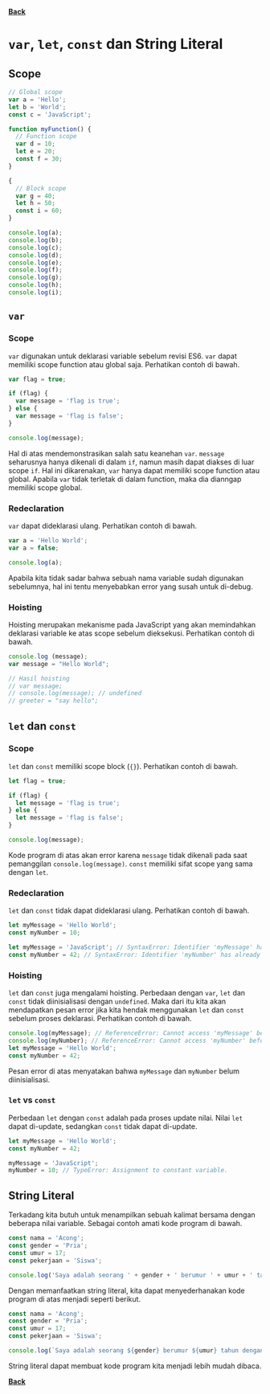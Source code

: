 [**Back**](./es6-variables-nested-party-process-argv-arrow-function.md)

# `var`, `let`, `const` dan String Literal

## Scope

```javascript
// Global scope
var a = 'Hello';
let b = 'World';
const c = 'JavaScript';

function myFunction() {
  // Function scope
  var d = 10;
  let e = 20;
  const f = 30;
}

{
  // Block scope
  var g = 40;
  let h = 50;
  const i = 60;
}

console.log(a);
console.log(b);
console.log(c);
console.log(d);
console.log(e);
console.log(f);
console.log(g);
console.log(h);
console.log(i);
```

## `var`

### Scope

`var` digunakan untuk deklarasi variable sebelum revisi ES6. `var` dapat memiliki scope function atau global saja. Perhatikan contoh di bawah.

```javascript
var flag = true;

if (flag) {
  var message = 'flag is true';
} else {
  var message = 'flag is false';
}

console.log(message);
```

Hal di atas mendemonstrasikan salah satu keanehan `var`. `message` seharusnya hanya dikenali di dalam `if`, namun masih dapat diakses di luar scope `if`. Hal ini dikarenakan, `var` hanya dapat memiliki scope function atau global. Apabila `var` tidak terletak di dalam function, maka dia dianngap memiliki scope global.

### Redeclaration

`var` dapat dideklarasi ulang. Perhatikan contoh di bawah.

```javascript
var a = 'Hello World';
var a = false;

console.log(a);
```

Apabila kita tidak sadar bahwa sebuah nama variable sudah digunakan sebelumnya, hal ini tentu menyebabkan error yang susah untuk di-debug.

### Hoisting

Hoisting merupakan mekanisme pada JavaScript yang akan memindahkan deklarasi variable ke atas scope sebelum dieksekusi. Perhatikan contoh di bawah.

```javascript
console.log (message);
var message = "Hello World";

// Hasil hoisting
// var message;
// console.log(message); // undefined
// greeter = "say hello";
```

## `let` dan `const`

### Scope

`let` dan `const` memiliki scope block (`{}`). Perhatikan contoh di bawah.

```javascript
let flag = true;

if (flag) {
  let message = 'flag is true';
} else {
  let message = 'flag is false';
}

console.log(message);
```

Kode program di atas akan error karena `message` tidak dikenali pada saat pemanggilan `console.log(message)`. `const` memiliki sifat scope yang sama dengan `let`.

### Redeclaration

`let` dan `const` tidak dapat dideklarasi ulang. Perhatikan contoh di bawah.

```javascript
let myMessage = 'Hello World';
const myNumber = 10;

let myMessage = 'JavaScript'; // SyntaxError: Identifier 'myMessage' has already been declared
const myNumber = 42; // SyntaxError: Identifier 'myNumber' has already been declared
```

### Hoisting

`let` dan `const` juga mengalami hoisting. Perbedaan dengan `var`, `let` dan `const` tidak diinisialisasi dengan `undefined`. Maka dari itu kita akan mendapatkan pesan error jika kita hendak menggunakan `let` dan `const` sebelum proses deklarasi. Perhatikan contoh di bawah.

```javascript
console.log(myMessage); // ReferenceError: Cannot access 'myMessage' before initialization
console.log(myNumber); // ReferenceError: Cannot access 'myNumber' before initialization
let myMessage = 'Hello World';
const myNumber = 42;
```

Pesan error di atas menyatakan bahwa `myMessage` dan `myNumber` belum diinisialisasi.

### `let` vs `const`

Perbedaan `let` dengan `const` adalah pada proses update nilai. Nilai `let` dapat di-update, sedangkan `const` tidak dapat di-update.

```javascript
let myMessage = 'Hello World';
const myNumber = 42;

myMessage = 'JavaScript';
myNumber = 10; // TypeError: Assignment to constant variable.
```

## String Literal

Terkadang kita butuh untuk menampilkan sebuah kalimat bersama dengan beberapa nilai variable. Sebagai contoh amati kode program di bawah.

```javascript
const nama = 'Acong';
const gender = 'Pria';
const umur = 17;
const pekerjaan = 'Siswa';

console.log('Saya adalah seorang ' + gender + ' berumur ' + umur + ' tahun dengan nama ' +  nama + '. Saya adalah seorang ' + pekerjaan + '.');
```

Dengan memanfaatkan string literal, kita dapat menyederhanakan kode program di atas menjadi seperti berikut.

```javascript
const nama = 'Acong';
const gender = 'Pria';
const umur = 17;
const pekerjaan = 'Siswa';

console.log(`Saya adalah seorang ${gender} berumur ${umur} tahun dengan nama ${nama}. Saya adalah seorang ${pekerjaan}.`);
```

String literal dapat membuat kode program kita menjadi lebih mudah dibaca.

[**Back**](./es6-variables-nested-party-process-argv-arrow-function.md)